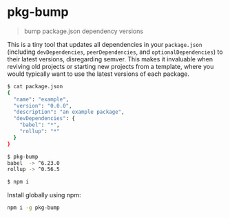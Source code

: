 # pkg-bump
> bump package.json dependency versions

This is a tiny tool that updates all dependencies in your `package.json` (including `devDependencies`, `peerDependencies`, and `optionalDependencies`) to their latest versions, disregarding semver. This makes it invaluable when reviving old projects or starting new projects from a template, where you would typically want to use the latest versions of each package.

```sh
$ cat package.json
{
  "name": "example",
  "version": "0.0.0",
  "description": "an example package",
  "devDependencies": {
    "babel": "*",
    "rollup": "*"
  }
}

$ pkg-bump
babel  -> ^6.23.0
rollup -> ^0.56.5

$ npm i
```

Install globally using npm:
```sh
npm i -g pkg-bump
```

